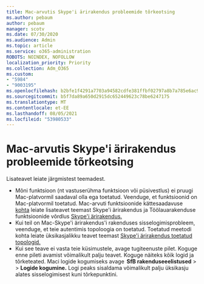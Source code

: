```yaml
---
title: Mac-arvutis Skype'i ärirakendus probleemide tõrkeotsing
ms.author: pebaum
author: pebaum
manager: scotv
ms.date: 07/30/2020
ms.audience: Admin
ms.topic: article
ms.service: o365-administration
ROBOTS: NOINDEX, NOFOLLOW
localization_priority: Priority
ms.collection: Adm_O365
ms.custom:
- "5984"
- "9003195"
ms.openlocfilehash: b2bfe1f4291a7703a94582cdfe381ffbf02797a8b7a785e6ac9d74cf04290707
ms.sourcegitcommit: b5f7da89a650d2915dc652449623c78be6247175
ms.translationtype: MT
ms.contentlocale: et-EE
ms.lasthandoff: 08/05/2021
ms.locfileid: "53980533"
---
```

# <a name="troubleshoot-issues-with-skype-for-business-on-mac"></a>Mac-arvutis Skype'i ärirakendus probleemide tõrkeotsing

Lisateavet leiate järgmistest teemadest. 

- Mõni funktsioon (nt vastuserühma funktsioon või püsivestlus) ei pruugi Mac-platvormil saadaval olla ega toetatud. Veenduge, et funktsioonid on Mac-platvormil toetatud. Mac-arvuti funktsioonide kättesaadavuse [kohta](https://technet.microsoft.com/library/Dn951412.aspx) leiate lisateavet teemast Skype'i ärirakendus ja Töölauarakenduse funktsioonide võrdlus [Skype'i ärirakendus.](https://docs.microsoft.com/skypeforbusiness/plan-your-deployment/clients-and-devices/desktop-feature-comparison)
- Kui teil on Mac-Skype'i ärirakendus'i rakenduses sisselogimisprobleem, veenduge, et teie autentimis topoloogia on toetatud. Toetatud meetodi kohta leiate üksikasjalikku teavet teemast [Skype'i ärirakendus toetatud topologid.](https://docs.microsoft.com/skypeforbusiness/plan-your-deployment/modern-authentication/topologies-supported)  
- Kui see teave ei vasta teie küsimustele, avage tugiteenuste pilet. Koguge enne pileti avamist võimalikult palju teavet. Koguge näiteks kõik logid ja tõrketeated. Maci logide kogumiseks avage  **SfB rakenduseeelistused**  >    >  **Logide kogumine.**  Logi peaks sisaldama võimalikult palju üksikasju alates sisselogimisest kuni tõrkepunktini.